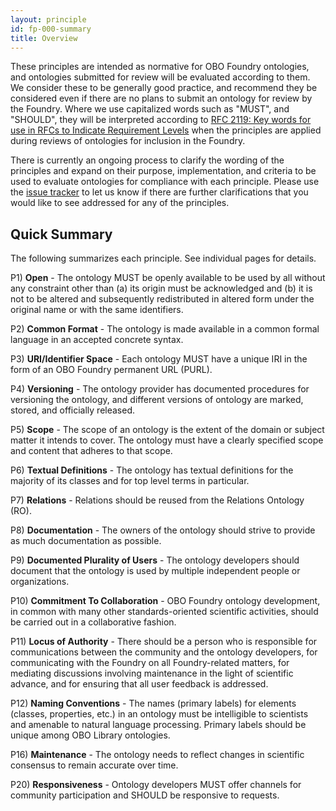 ```yaml
---
layout: principle
id: fp-000-summary
title: Overview
---
```


These principles are intended as normative for OBO Foundry ontologies, and ontologies submitted for review will be evaluated according to them. We consider these to be generally good practice, and recommend they be considered even if there are no plans to submit an ontology for review by the Foundry. Where we use capitalized words such as "MUST", and "SHOULD", they will be interpreted according to [RFC 2119: Key words for use in RFCs to Indicate Requirement Levels](https://www.ietf.org/rfc/rfc2119.html) when the principles are applied during reviews of ontologies for inclusion in the Foundry.

There is currently an ongoing process to clarify the wording of the principles and expand on their purpose, implementation, and criteria to be used to evaluate ontologies for compliance with each principle. Please use the [issue tracker](https://github.com/OBOFoundry/OBOFoundry.github.io/issues) to let us know if there are further clarifications that you would like to see addressed for any of the principles.

## Quick Summary

The following summarizes each principle. See individual pages for details.

P1) <b>Open</b> - The ontology MUST be openly available to be used by all without any constraint other than (a) its origin must be acknowledged and (b) it is not to be altered and subsequently redistributed in altered form under the original name or with the same identifiers.

P2) <b>Common Format</b> - The ontology is made available in a common formal language in an accepted concrete syntax.

P3) <b>URI/Identifier Space</b> - Each ontology MUST have a unique IRI in the form of an OBO Foundry permanent URL (PURL).

P4) <b>Versioning</b> - The ontology provider has documented procedures for versioning the ontology, and different versions of ontology are marked, stored, and officially released.

P5) <b>Scope</b> - The scope of an ontology is the extent of the domain or subject matter it intends to cover. The ontology must have a clearly specified scope and content that adheres to that scope.

P6) <b>Textual Definitions</b> - The ontology has textual definitions for the majority of its classes and for top level terms in particular.

P7) <b>Relations</b> - Relations should be reused from the Relations Ontology (RO).

P8) <b>Documentation</b> - The owners of the ontology should strive to provide as much documentation as possible.

P9) <b>Documented Plurality of Users</b> - The ontology developers should document that the ontology is used by multiple independent people or organizations.

P10) <b>Commitment To Collaboration</b> - OBO Foundry ontology development, in common with many other standards-oriented scientific activities, should be carried out in a collaborative fashion.

P11) <b>Locus of Authority</b> - There should be a person who is responsible for communications between the community and the ontology developers, for communicating with the Foundry on all Foundry-related matters, for mediating discussions involving maintenance in the light of scientific advance, and for ensuring that all user feedback is addressed.

P12) <b>Naming Conventions</b> - The names (primary labels) for elements (classes, properties, etc.) in an ontology must be intelligible to scientists and amenable to natural language processing. Primary labels should be unique among OBO Library ontologies.

P16) <b>Maintenance</b> - The ontology needs to reflect changes in scientific consensus to remain accurate over time.

P20) <b>Responsiveness</b> - Ontology developers MUST offer channels for community participation and SHOULD be responsive to requests.
